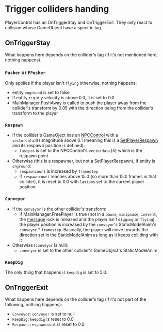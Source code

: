 # Trigger colliders handing
PlayerControl has an OnTriggerStay and OnTriggerExit. They only react to collision whose GameObject have a specific tag.

## OnTriggerStay
What happens here depends on the collider's tag (if it's not mentioned here, nothing happens).

### `Pusher` or `PPusher`
Only applies if the player isn't `flying` otherwise, nothing happens:

- entity.`onground` is set to false
- If entity.`rigid` y velocity is above 0.0, it is set to 0.0
- MainManager.PushAway is called to push the player away from the collider's transform by 0.05 with the direction being from the collider's transform to the player

### `Respawn`

- If the collider's GameOject has an [NPCControl](../Entities/NPCControl/NPCControl.md) with a `vectordata[0]`.magnitude above 0.1 (meaning this is a [SetPlayerRespawn](../Entities/NPCControl/ObjectTypes/SetPlayerRespawn.md) and its respawn position is defined):
    - `lastpos` is set to the NPCControl's `vectordata[0]` which is the respawn point
- Otherwise (this is a respawner, but not a SetPlayerRespawn), if entity is `onground`:
    - `respawncount` is increased by `framestep`
    - If `respawncount` reaches above 15.0 (so more than 15.0 frames in that collider), it is reset to 0.0 with `lastpos` set to the current player position

### `Conveyor`

- If the `conveyor` is the other collider's transform:
    - If MainManager.FreePlayer is true (not in a `pause`, `minipause`, `inevent`, the [message](../SetText/Notable%20states.md#message) lock is released and the player isn't `digging` or `flying`), the player position is increased by the `conveyor`'s StaticModelAnim's `conveyor` * `framestep`. Basically, the player will move towards the direction set in the StaticModelAnim as long as it keeps colliding with it
- Otherwise (`conveyor` is null):
    - `conveyor` is set to the other collider's GameObject's StaticModelAnim

### `KeepDig`
The only thing that happens is `keepdig` is set to 5.0.

## OnTriggerExit
What happens here depends on the collider's tag (if it's not part of the following, nothing happens):

- `Conveyor`: `conveyor` is set to null
- `KeepDig`: `keepdig` is reset to 0.0
- `Respawn`: `respawncount` is reset to 0.0
